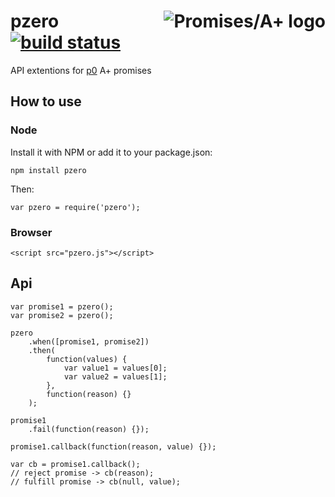 <a href="http://promises-aplus.github.com/promises-spec"><img src="http://promises-aplus.github.com/promises-spec/assets/logo-small.png" align="right" alt="Promises/A+ logo"/></a>
pzero [![build status](https://secure.travis-ci.org/artjock/pzero.png)](http://travis-ci.org/artjock/pzero)
=====

API extentions for [p0](//github.com/artjock/p0) A+ promises

## How to use

### Node

Install it with NPM or add it to your package.json:

    npm install pzero

Then:

    var pzero = require('pzero');
    
### Browser

    <script src="pzero.js"></script>

## Api

    var promise1 = pzero();
    var promise2 = pzero();

    pzero
        .when([promise1, promise2])
        .then( 
            function(values) {
                var value1 = values[0];
                var value2 = values[1];
            },
            function(reason) {}
        );
        
    promise1
        .fail(function(reason) {});
        
    promise1.callback(function(reason, value) {});
        
    var cb = promise1.callback();
    // reject promise -> cb(reason);
    // fulfill promise -> cb(null, value);
